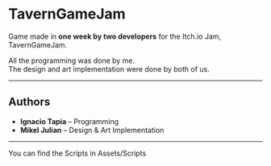 # **TavernGameJam**  

Game made in **one week by two developers** for the Itch.io Jam, TavernGameJam.  

All the programming was done by me.  
The design and art implementation were done by both of us.  

---  

## Authors  
- **Ignacio Tapia** – Programming  
- **Mikel Julian** – Design & Art Implementation

---

You can find the Scripts in Assets/Scripts
